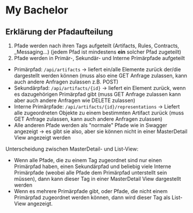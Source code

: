 # My Bachelor

## Erklärung der Pfadaufteilung
1. Pfade werden nach ihren Tags aufgeteilt (Artifacts, Rules, Contracts, _Messaging...) (jedem Pfad ist mindestens **ein** solcher Pfad zugeteilt)
2. Pfade werden in Primär-, Sekundär- und Interne Primärpfade aufgeteilt
- Primärpfad: ```/api/artifacts``` -> liefert ein/alle Elemente zurück der/die dargestellt werden können 
  (muss also eine GET Anfrage zulassen, kann auch andere Anfragen zulassen z.B. POST)
- Sekundärpfad: ```/api/artifacts/{id}``` -> liefert ein Element zurück, wenn es dazugehörigen Primärpfad gibt
  (muss GET Anfrage zulassen kann aber auch andere Anfragen wie DELETE zulassen)
- Interne Primärpfade: ```/api/artifacts/{id}/representations``` -> Liefert alle zugeordneten Objekte zu einem bestimmten Artifact zurück
  (muss GET Anfrage zulassen, kann auch andere Anfragen zulassen)
- Alle anderen Pfade werden als "normale" Pfade wie in Swagger angezeigt -> es gibt sie also, aber sie können nicht in einer MasterDetail View angezeigt werden

Unterscheidung zwischen MasterDetail- und List-View:
- Wenn alle Pfade, die zu einem Tag zugeordnet sind nur einen Primärpfad haben, einen Sekundärpfad und beliebig viele Interne Primärpfade (weobei alle Pfade dem Primärpfad unterstellt sein müssen), dann kann dieser Tag in einer MasterDetail View dargestellt werden
- Wenn es mehrere Primärpfade gibt, oder Pfade, die nicht einem Primärpfad zugeordnet werden können, dann wird dieser Tag als List-View angezeigt.




